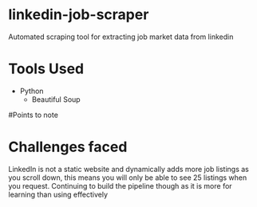 # linkedin-job-scraper
Automated scraping tool for extracting job market data from linkedin


# Tools Used 

- Python 
  - Beautiful Soup
  



#Points to note


# Challenges faced
LinkedIn is not a static website and dynamically adds more job listings as you scroll down, this means you will only be able to see 25 listings when you request.
Continuing to build the pipeline though as it is more for learning than using effectively
